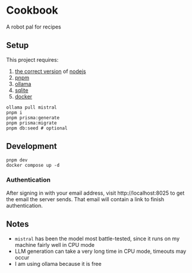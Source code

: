 # Cookbook

A robot pal for recipes

## Setup

This project requires:

1. [the correct version](.nvmrc) of [nodejs](https://nodejs.org/en/download)
1. [pnpm](https://pnpm.io/installation)
1. [ollama](https://ollama.com/)
1. [sqlite](https://sqlite.org/download.html)
1. [docker](https://www.docker.com/)

```
ollama pull mistral
pnpm i
pnpm prisma:generate
pnpm prisma:migrate
pnpm db:seed # optional
```

## Development

```
pnpm dev
docker compose up -d
```

### Authentication

After signing in with your email address, visit http://localhost:8025 to get the email the server sends. That email will contain a link to finish authentication.

## Notes

- `mistral` has been the model most battle-tested, since it runs on my machine fairly well in CPU mode
- LLM generation can take a very long time in CPU mode, timeouts may occur
- I am using ollama because it is free
